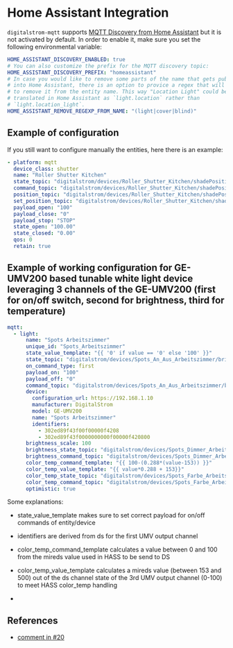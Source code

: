 # Home Assistant Integration

`digitalstrom-mqtt` supports [MQTT Discovery from Home Assistant](https://www.home-assistant.io/docs/mqtt/discovery/) but it is not activated by default. In order to enable it, make sure you set the following environmental variable:

```yaml
HOME_ASSISTANT_DISCOVERY_ENABLED: true
# You can also customize the prefix for the MQTT discovery topic:
HOME_ASSISTANT_DISCOVERY_PREFIX: "homeassistant"
# In case you would like to remove some parts of the name that gets published
# into Home Assistant, there is an option to provice a regex that will be use
# to remove it from the entity name. This way "Location Light" could be
# translated in Home Assistant as `light.location` rather than
# `light.location_light`.
HOME_ASSISTANT_REMOVE_REGEXP_FROM_NAME: "(light|cover|blind)"
```

## Example of configuration

If you still want to configure manually the entities, here there is an example:

```yaml
- platform: mqtt
  device_class: shutter
  name: "Roller Shutter Kitchen"
  state_topic: "digitalstrom/devices/Roller_Shutter_Kitchen/shadePositionOutside/state"
  command_topic: "digitalstrom/devices/Roller_Shutter_Kitchen/shadePositionOutside/command"
  position_topic: "digitalstrom/devices/Roller_Shutter_Kitchen/shadePositionOutside/state"
  set_position_topic: "digitalstrom/devices/Roller_Shutter_Kitchen/shadePositionOutside/command"
  payload_open: "100"
  payload_close: "0"
  payload_stop: "STOP"
  state_open: "100.00"
  state_closed: "0.00"
  qos: 0
  retain: true
```
## Example of working configuration for GE-UMV200 based tunable white light device leveraging 3 channels of the GE-UMV200 (first for on/off switch, second for brightness, third for temperature)
```yaml
mqtt:
  - light:
      name: "Spots Arbeitszimmer"
      unique_id: "Spots_Arbeitszimmer"
      state_value_template: "{{ '0' if value == '0' else '100' }}"
      state_topic: "digitalstrom/devices/Spots_An_Aus_Arbeitszimmer/brightness/state"
      on_command_type: first
      payload_on: "100"
      payload_off: "0"
      command_topic: "digitalstrom/devices/Spots_An_Aus_Arbeitszimmer/brightness/command"
      device:
        configuration_url: https://192.168.1.10
        manufacturer: DigitalStrom
        model: GE-UMV200
        name: "Spots Arbeitszimmer"
        identifiers:
          - 302ed89f43f00f00000f4208
          - 302ed89f43f0000000000f00000f420800
      brightness_scale: 100
      brightness_state_topic: "digitalstrom/devices/Spots_Dimmer_Arbeitszimmer/brightness/state"
      brightness_command_topic: "digitalstrom/devices/Spots_Dimmer_Arbeitszimmer/brightness/command"
      color_temp_command_template: "{{ 100-(0.288*(value-153)) }}"
      color_temp_value_template: "{{ value*0.288 + 153}}"
      color_temp_state_topic: "digitalstrom/devices/Spots_Farbe_Arbeitszimmer/brightness/state"
      color_temp_command_topic: "digitalstrom/devices/Spots_Farbe_Arbeitszimmer/brightness/command"
      optimistic: true
```
Some explanations:
- state_value_template makes sure to set correct payload for on/off commands of entity/device
- identifiers are derived from ds for the first UMV output channel
- color_temp_command_template calculates a value between 0 and 100 from the mireds value used in HASS to be send to DS
- color_temp_value_template calculates a mireds value (between 153 and 500) out of the ds channel state of the 3rd UMV output channel (0-100) to meet HASS color_temp handling

- 
## References

* [comment in #20](https://github.com/gaetancollaud/digitalstrom-mqtt/issues/20#issuecomment-1013740593)
